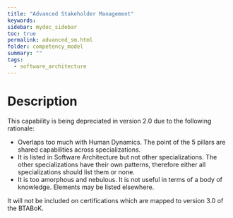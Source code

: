 ```yaml
---
title: "Advanced Stakeholder Management"
keywords: 
sidebar: mydoc_sidebar
toc: true
permalink: advanced_sm.html
folder: competency_model
summary: ""
tags:
  - software_architecture
---
```


# Description 


This capability is being depreciated in version 2.0 due to the following rationale:

-   Overlaps too much with Human Dynamics. The point of the 5 pillars are shared capabilities across specializations.
-   It is listed in Software Architecture but not other specializations. The other specializations have their own patterns, therefore either all specializations should list them or none.
-   It is too amorphous and nebulous. It is not useful in terms of a body of knowledge. Elements may be listed elsewhere.

It will not be included on certifications which are mapped to version 3.0 of the BTABoK.

